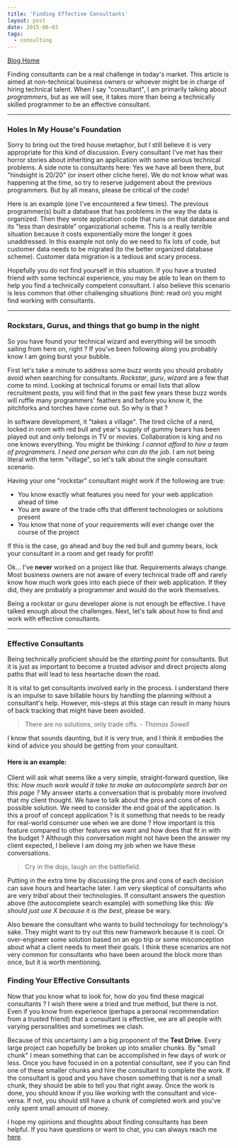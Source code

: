 ```yaml
---
title: 'Finding Effective Consultants'
layout: post 
date: 2015-06-03
tags:
  - consulting
---
```

<div class="home-link-container">
  <a class="blog-home-link" href="/blog">Blog Home</a>
</div>


Finding consultants can be a real challenge in today's market.  This article is aimed at non-technical business owners or whoever might be in charge of hiring technical talent.  When I say "consultant", I am primarily talking about *programmers*, but as we will see, it takes more than being a technically skilled programmer to be an effective consultant.

<hr>

### Holes In My House's Foundation

Sorry to bring out the tired house metaphor, but I still believe it is very appropriate for this kind of discussion.  Every consultant I've met has their horror stories about inheriting an application with some serious technical problems.  A side note to consultants here:  Yes we have all been there, but "hindsight is 20/20" (or insert other cliche here).  We do not know what was happening at the time, so try to reserve judgement about the previous programmers.  But by all means, please be critical of the code!  

Here is an example (one I've encountered a few times).  The previous programmer(s) built a database that has problems in the way the data is organized.  Then they wrote application code that runs on that database and its "less than desirable" organizational scheme.  This is a really terrible situation because it costs exponentially more the longer it goes unaddressed. In this example not only do we need to fix lots of code, but customer data needs to be migrated (to the better organized database scheme). Customer data migration is a tedious and scary process.

Hopefully you do not find yourself in this situation.  If you have a trusted friend with some techincal experience, you may be able to lean on them to help you find a technically competent consultant.  I also believe this scenario is less common that other challenging situations (hint: read on) you might find working with consultants.

<hr>

### Rockstars, Gurus, and things that go bump in the night

So you have found your technical wizard and everything will be smooth sailing from here on, right ?  If you've been following along you probably know I am going burst your bubble.

First let's take a minute to address some buzz words you should probably avoid when searching for consultants.  *Rockstar*, *guru*, *wizard* are a few that come to mind.  Looking at technical forums or email lists that allow recruitment posts, you will find that in the past few years these buzz words will ruffle many programmers' feathers and before you know it, the pitchforks and torches have come out.  So why is that ?

In software development, it "takes a village".  The tired cliche of a nerd, locked in room with red bull and year's supply of gummy bears has been played out and only belongs in TV or movies.  Collaboration is king and no one knows everything.  You might be thinking: *I cannot afford to hire a team of programmers.  I need one person who can do the job*.  I am not being literal with the term "village", so let's talk about the single consultant scenario.

Having your one "rockstar" consultant might work if the following are true:  

  - You know exactly what features you need for your web application ahead of time  
  - You are aware of the trade offs that different technologies or solutions present
  - You know that none of your requirements will ever change over the course of the project

If this is the case, go ahead and buy the red bull and gummy bears, lock your consultant in a room and get ready for profit!

Ok... I've **never** worked on a project like that.  Requirements always change.  Most business owners are not aware of every technical trade off and rarely know how much work goes into each piece of their web application.  If they did, they are probably a programmer and would do the work themselves.  

Being a rockstar or guru developer alone is not enough be effective.  I have talked enough about the challenges.  Next, let's talk about how to find and work with effective consultants.

<hr>

### Effective Consultants

Being technically proficient should be the *starting point* for consultants.  But it is just as important to become a trusted advisor and direct projects along paths that will lead to less heartache down the road.  

It is vital to get consultants involved early in the process.  I understand there is an impulse to save billable hours by handling the planning without a consultant's help.  However, mis-steps at this stage can result in many hours of back tracking that might have been avoided.  

> There are no solutions, only trade offs. - <cite>Thomas Sowell</cite>  

I know that sounds daunting, but it is very true, and I think it embodies the kind of advice you should be getting from your consultant.

#### Here is an example:

Client will ask what seems like a very simple, straight-forward question, like this: *How much work would it take to make an autocomplete search bar on this page ?*  My answer starts a conversation that is probably more involved that my client thought.  We have to talk about the pros and cons of each possible solution.  We need to consider the end goal of the application.  Is this a proof of concept application ?  Is it something that needs to be ready for real-world consumer use when we are done ?  How important is this feature compared to other features we want and how does that fit in with the budget ?  Although this conversation might not have been the answer my client expected, I believe I am doing my job when we have these conversations.

> Cry in the dojo, laugh on the battlefield.

Putting in the extra time by discussing the pros and cons of each decision can save hours and heartache later.  I am very skeptical of consultants who are very *tribal* about their technologies.  If consultant answers the question above (the autocomplete search example) with something like this: *We should just use X because it is the best*, please be wary.  

Also beware the consultant who wants to build technology for technology's sake.  They might want to try out this new framework because it is cool.  Or over-engineer some solution based on an ego trip or some misconception about what a client needs to meet their goals.  I think these scenarios are not very common for consultants who have been around the block more than once, but it is worth mentioning.  

### Finding Your Effective Consultants

Now that you know what to look for, how do you find these magical consultants ?  I wish there were a tried and true method, but there is not.  Even if you know from experience (perhaps a personal recommendation from a trusted friend) that a consultant is effective, we are all people with varying personalities and sometimes we clash.

Because of this uncertainty I am a big proponent of the **Test Drive**.  Every large project can hopefully be broken up into smaller chunks.  By "small chunk" I mean something that can be accomplished in few days of work or less.  Once you have focused in on a potential consultant, see if you can find one of these smaller chunks and hire the consultant to complete the work.  If the consultant is good and you have chosen something that is *not* a small chunk, they should be able to tell you that right away.  Once the work is done, you should know if you like working with the consultant and vice-versa.  If not, you should still have a chunk of completed work and you've only spent small amount of money.

I hope my opinions and thoughts about finding consultants has been helpful.  If you have questions or want to chat, you can always reach me [here](/#section5).
